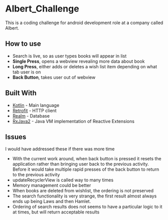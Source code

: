 # Albert_Challenge

This is a coding challenge for android development role at a company called Albert. 

## How to use

* Search is live, so as user types books will appear in list
* **Single Press**, opens a webview revealing more data about book
* **Long Press**, either adds or deletes a wish list item depending on what tab user is on
* **Back Button**, takes user out of webview

## Built With

* [Kotlin](https://kotlinlang.org/) - Main language
* [Retrofit](https://square.github.io/retrofit/) - HTTP client
* [Realm](https://realm.io/) - Database
* [RxJava2](https://github.com/ReactiveX/RxJava) - Java VM implementation of Reactive Extensions

## Issues 

I would have addressed these if there was more time

* With the current work around, when back button is pressed it resets the application rather than bringing user back to the previous activity. Before it would take multiple rapid presses of the back button to return to the previous activity
* updateRecyclerView is called way to many times
* Memory management could be better
* When books are deleted from wishlist, the ordering is not preserved
* The search functionality is very strange, the first result almost always ends up being Laws and then Hamlet. 
* Ordering of search results does not seems to have a particular logic to it at times, but will return acceptable results






